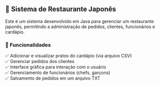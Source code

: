## 🍣 Sistema de Restaurante Japonês    
Este é um sistema desenvolvido em Java para gerenciar um restaurante japonês, permitindo a administração de pedidos, clientes, funcionários e cardápio.

### 📌 Funcionalidades     
✅ Adicionar e visualizar pratos do cardápio (via arquivo CSV)    
✅ Gerenciar pedidos dos clientes    
✅ Interface gráfica para interação com o usuário    
✅ Gerenciamento de funcionários (chefs, garçons)    
✅ Salvamento de pedidos em um arquivo TXT    
